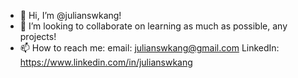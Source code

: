 - 👋 Hi, I’m @julianswkang!
- 💞️ I’m looking to collaborate on learning as much as possible, any projects!
- 📫 How to reach me: email: julianswkang@gmail.com LinkedIn: https://www.linkedin.com/in/julianswkang

<!---
julianswkang/julianswkang is a ✨ special ✨ repository because its `README.md` (this file) appears on your GitHub profile.
You can click the Preview link to take a look at your changes.
--->

